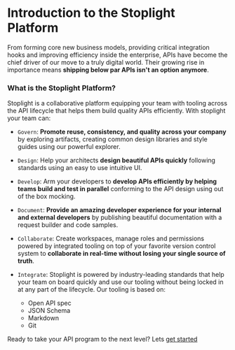 # Introduction to the Stoplight Platform 
		
From forming core new business models, providing critical integration hooks and improving efficiency inside the enterprise, APIs have become the chief driver of our move to a truly digital world. Their growing rise in importance means **shipping below par APIs isn't an option anymore**. 
		
### What is the Stoplight Platform?
		

Stoplight is a collaborative platform equipping your team with tooling across the API lifecycle that helps them build quality APIs efficiently. With stoplight your team can:

- `Govern`: **Promote reuse, consistency, and quality across your company** by exploring artifacts, creating common design libraries and style guides using our powerful explorer. 
		

- `Design`: Help your architects **design beautiful APIs quickly** following standards using an easy to use intuitive UI. 
		

- `Develop`: Arm your developers to **develop APIs efficiently by helping teams build and test in parallel** conforming to the API design using out of the box mocking.
		

- `Document`: **Provide an amazing developer experience for your internal and external developers** by publishing beautiful documentation with a request builder and code samples.
		

- `Collaborate`: Create workspaces, manage roles and permissions powered by integrated tooling on top of your favorite version control system to **collaborate in real-time without losing your single source of truth**. 
		

- `Integrate`: Stoplight is powered by industry-leading standards that help your team on board quickly and use our tooling without being locked in at any part of the lifecycle. Our tooling is based on:
		
  * Open API spec
  * JSON Schema
  * Markdown
  * Git
		

Ready to take your API program to the next level? Lets [get started](1.-setting-up-workspaces/a.creating-a-workspace.md)